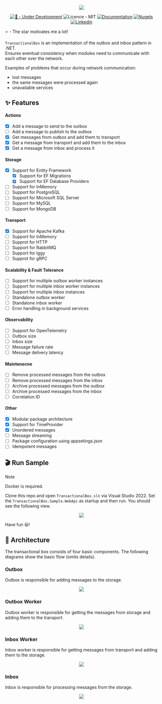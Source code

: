 <div align="center">
    <img src="assets/rounded-social-logo.png">
</div>

<div align="center">

[![🚧 - Under Development](https://img.shields.io/badge/🚧-Under_Development-orange)](https://)
![Licence - MIT](https://img.shields.io/badge/Licence-MIT-2ea44f)
[![Documentation](https://img.shields.io/badge/Documentation-2ea44f?logo=googledocs&logoColor=white)](https://transactionalbox.com/)
[![Nugets](https://img.shields.io/badge/Nugets-2ea44f?logo=nuget)](https://www.nuget.org/packages?q=TransactionalBox)
[![Linkedin](https://img.shields.io/badge/Linkedin-2ea44f?logo=linkedin)](https://www.linkedin.com/in/adimiko/)

</div>

:star: - The star motivates me a lot!   

`TransactionalBox` is an implementation of the outbox and inbox pattern in .NET.   
Ensures eventual consistency when modules need to communicate with each other over the network.

Examples of problems that occur during network communication:
- lost messages
- the same messages were processed again
- unavailable services

## ✨ Features
#### Actions
- [x] Add a message to send to the outbox
- [ ] Add a message to publish to the outbox
- [x] Get messages from outbox and add them to transport
- [x] Get a message from transport and add them to the inbox
- [x] Get a message from inbox and process it

#### Storage
- [x] Support for Entity Framework
    - [x] Support for EF Migrations
    - [x] Support for EF Database Providers
- [ ] Support for InMemory
- [ ] Support for PostgreSQL
- [ ] Support for Microsoft SQL Server
- [ ] Support for MySQL
- [ ] Support for MongoDB

#### Transport
- [x] Support for Apache Kafka
- [ ] Support for InMemory
- [ ] Supprot for HTTP
- [ ] Support for RabbitMQ
- [ ] Support for Iggy
- [ ] Supprot for gRPC

#### Scalability & Fault Tolerance
- [ ] Support for multiple outbox worker instances
- [ ] Support for multiple inbox worker instances
- [ ] Support for multiple inbox instances
- [ ] Standalone outbox worker
- [ ] Standalone inbox worker
- [ ] Error handling in background services

#### Observability
- [ ] Support for OpenTelemetry
- [ ] Outbox size
- [ ] Inbox size
- [ ] Message failure rate
- [ ] Message delivery latency

#### Maintenecne
- [ ] Remove processed messages from the outbox
- [ ] Remove processed messages from the inbox
- [ ] Archive processed messages from the outbox
- [ ] Archive processed messages from the inbox
- [ ] Correlation ID

#### Other
- [x] Modular package architecture
- [x] Support for TimeProvider
- [x] Unordered messages
- [ ] Message streaming
- [ ] Package configuration using appsetings.json
- [ ] Idempotent messages

## :clapper: Run Sample
> [!NOTE]
> Docker is required.

Clone this repo and open `TransactionalBox.sln` via Visual Studio 2022. Set the `TransactionalBox.Sample.WebApi` as startup and then run. You should see the following view.

<div align="center">
    <img src="assets/samples/web-api-sample.png">
</div>

Have fun :smiley:!

## :european_castle: Architecture
The transactional box consists of four basic components.
The following diagrams show the basic flow (omits details).

### Outbox
Outbox is responsible for adding messages to the storage.
<div align="center">
    <img src="assets/diagrams/diagram-outbox.png">
</div>

### Outbox Worker
Outbox worker is responsible for getting the messages from storage and adding them to the transport.
<div align="center">
    <img src="assets/diagrams/diagram-outbox-worker.png">
</div>

### Inbox Worker
Inbox worker is responsible for getting messages from transport and adding them to the storage.
<div align="center">
    <img src="assets/diagrams/diagram-inbox-worker.png">
</div>

### Inbox 
Inbox is responsible for processing messages from the storage.
<div align="center">
    <img src="assets/diagrams/diagram-inbox.png">
</div>